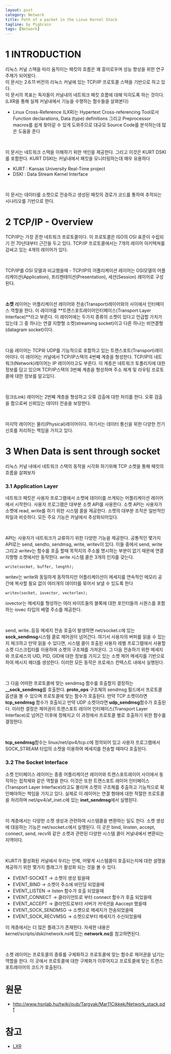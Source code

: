 ```yaml
---
layout: post
category: Network
title: Path of a packet in the Linux Kernel Stack  
tagline: by Pigbrain
tags: [Network]
---
```


<!--more-->
  
# 1 INTRODUCTION  
리눅스 커널 스택을 따라 움직이는 패킷의 흐름은 꽤 흥미로우며 성능 향상을 위한 연구 주제가 되어왔다.  
이 문서는 2.6.11 버전의 리눅스 커널에 있는 TCP/IP 프로토콜 스택을 기반으로 하고 있다.  
이 문서의 목표는 독자들이 커널내의 네트워크 패킷 흐름에 대해 익히도록 하는 것이다.(LXR을 통해 실제 커널내에서 기능을 수행하는 함수들을 살펴본다)  
  
 * Linux Cross-Reference (LXR)는 Hypertext Cross-referencing Tool로서 Function declarations, Data
(type) definitions 그리고 Preprocessor macros를 쉽게 찾아갈 수 있게 도와주므로 대규모 Source Code를 분석하는데 많은 도움을 준다  
  
<br>  
  
이 문서는 네트워크 스택을 이해하기 위한 색인을 제공한다. 그리고 이것은 KURT DSKI를 포함한다. KURT DSKI는 커널내에서 패킷을 모니터링하는데 매우 유용하다  
  
* KURT : Kansas University Real-Time project  
* DSKI : Data Stream Kernel Interface  
  
<br>  
  
이 문서는 데이터를 소켓으로 전송하고 생성된 패킷의 경로가 코드를 통하여 추적되는 시나리오를 기반으로 한다.  
  
# 2 TCP/IP - Overview  
TCP/IP는 가장 흔한 네트워크 프로토콜이다. 이 프로토콜은 ISO의 OSI 표준이 수립되기 전 70년대부터 근간을 두고 있다. TCP/IP 프로토콜에서는 7개의 레이어 아키텍쳐를 감싸고 있는 4개의 레이어가 있다.  
  
<br>  
  
TCP/IP를 OSI 모델과 비교했을때 - TCP/IP의 어플리케이션 레이어는 OSI모델의 어플리케이션(Application), 프리젠테이션(Presentation), 세션(Session) 레이어로 구성된다.  
  
<br>  
  
**소켓** 레이어는 어플리케이션 레이어와 전송(Transport)레이어와의 사이에서 인터페이스 역할을 한다. 이 레이어를 **트랜스포트레이어인터페이스(Transport Layer Interface)**라고 부른다. 이 레이어에는 두가지 종류의 소켓이 있다고 언급할 가치가 있는데 그 중 하나는 연결 지향형 소켓(streaming socket)이고 다른 하나는 비연결형(datagram socket)이다.  
  
<br>  
  
다음 레이어는 TCP와 UDP를 기능적으로 포함하고 있는 트랜스포트(Transport)레이어이다. 이 레이어는 커널에서 TCP/IP스택의 4번째 계층을 형성한다. TCP/IP의 네트워크(Network)레이어는 IP 레이어라고도 부른다. 이 계층은 네트워크 토폴리지에 대한 정보를 담고 있으며 TCP/IP스택의 3번째 계층을 형성하며 주소 체계 및 라우팅 프로토콜에 대한 정보를 알고있다.  
  
<br>  
  
링크(Link) 레이어는 2번째 계층을 형성하고 오류 검출에 대한 처리를 한다. 오류 검출을 함으로써 신뢰있는 데이터 전송을 보장한다.  
  
<br>  
  
마지막 레이어는 물리(Physical)레이어이다. 여기서는 데이터 통신을 위한 다양한 전기 신호를 처리하는 책임을 가지고 있다.  
  
# 3 When Data is sent through socket  
리눅스 커널 내에서 네트워크 스택의 동작을 시각화 하기위해 TCP 소켓을 통해 패킷의 흐름을 살펴보자  
  
### 3.1 Application Layer  
네트워크 패킷은 사용자 프로그램에서 소켓에 데이터를 쓰게되는 어플리케이션 레이어에서 시작한다. 사용자 프로그램은 대부분 소켓 API를 사용한다. 소켓 API는 사용자가 소켓에 read, write를 하기 위한 시스템 콜을 제공한다. 소켓의 대부분 조작은 일반적인 파일과 비슷하다. 모든 주요 기능은 커널에서 추상화되어있다.  
  
<br>  
  
API는 사용자가 네트워크가 교류하기 위한 다양한 기능을 제공한다. 공통적인 몇가지 API로는 send, sendto, sendmsg, write, writev이 있다. 이들 중에서 send, write 그리고 writev는 함수를 호출 할때 목적지의 주소를 명시하는 부분이 없기 때문에 연결 지향형 소켓에서만 동작한다. write 시스템 콜은 3개의 인자를 갖는다.  

	write(socket, buffer, length);
  
writev는 write와 동일하게 동작하지만 어플리케이션이 메세지를 연속적인 메모리 공간에 복사할 필요 없이 여러개의 데이터를 묶어서 보낼 수 있도록 한다  
  
	writev(socket, iovector, vectorlen);
  
iovector는 메세지를 형성하는 여러 바이트들의 블록에 대한 포인터들의 시퀀스를 포함하는 iovec 타입의 배열 주소를 제공한다.  
  
<br>  
  
send, write..등등 메세지 전송 호출이 발생하면 net/socket.c에 있는 **sock_sendmsg**시스템 콜로 제어권이 넘어간다. 여기서 사용자의 버퍼를 읽을 수 있는지 체크하고 만약 읽을 수 있다면, 시스템 콜이 호출된 사용자 레벨 프로그램에서 사용할 소켓 디스크립터를 이용하여 소켓의 구조체를 가져온다. 그 다음 전송하기 위한 메세지와 프로세스의 UID, PID, GID에 대한 정보를 가지고 있는 소켓 제어 메세지를 기반으로하여 메시지 헤더를 생성한다. 이러한 모든 동작은 프로세스 컨텍스트 내에서 실행된다.  
  
<br>  
  
그 다음 어떠한 프로토콜에 맞는 sendmsg 함수를 호출할지 결정하는 **\_\_sock\_sendmsg**를 호출한다. **proto\_ops** 구조체의 sendmsg 필드에서 프로토콜 옵션을 볼 수 있으며 프로토콜에 맞는 함수가 호출된다. 만약 TCP 소켓이라면  **tcp\_sendmsg** 함수가 호출되고 만약 UDP 소켓이라면 **udp\_sendmsg**함수가 호출된다. 이러한 결정은 제어권이 트랜스포트 레이어 인터페이스(Transport Layer Interface)로 넘어간 이후에 정해지고 이 과정에서 프로토콜 별로 호출하기 위한 함수를 결정한다.  
  
<br>  
  
**tcp_sendmsg**함수는 linux/net/ipv4/tcp.c에 정의되어 있고 사용자 프로그램에서 SOCK_STREAM 타입의 소켓을 이용하여 메세지를 전송할 때마다 호출된다.  
  
### 3.2 The Socket Interface  
소켓 인터페이스 레이어는 종종 어플리케이션 레이어와 트랜스포트레이어 사이에서 동작하는 접착제와 같은 역할을 한다. 이것은 또한 트랜스포트 레이어 인터페이스(Transport Layer Interface)라고도 불리며 소켓의 구조체를 추출하고 기능적으로 확인해야하는 책임을 가지고 있다. 실제로 이 레이어는 연결 형태에 대한 적절한 프로토콜을 처리하며 net/ipv4/af_inet.c에 있는 **inet_sendmsg**에서 실행된다.  
  
<br>  
  
이 계층에서는 다양한 소켓 생성과 관련하여 시스템콜을 변환하는 일도 한다. 소켓 생성에 대응하는 기능은 net/socket.c에서 실행된다. 이 곳은 bind, linsten, accept, connect, send, recv와 같은 소켓과 관련된 다양한 시스템 콜이 커널내에서 변환되는 지역이다. 
  
<br>
  
KURT가 활성화된 커널에서 우리는 언제, 어떻게 시스템콜이 호출되는지에 대한 설명을 제공하기 위한 몇가지 플래그가 활성화 되는 것을 볼 수 있다.  
* EVENT-SOCKET -> 소켓이 생성 됬을때  
* EVENT_BIND -> 소켓이 주소에 바인딩 되었을때  
* EVENT_LISTEN -> listen 함수가 호출 되었을때  
* EVENT_CONNECT -> 클라이언트로 부터 connect 함수가 호출 되었을때  
* EVENT_ACCEPT -> 클라언트로부터 서버가 커넥션을 Aaccept 했을때  
* EVENT_SOCK_SENDMSG -> 소켓으로 메세지가 전송되었을때  
* EVENT_SOCK_RECVMSG -> 소켓으로부터 메세지가 수신되었을때  
  
이 계층에서는 더 많은 플래그가 존재한다. 자세한 내용은 kernel/scripts/dski/network.ns에 있는 **network.ns**를 참고하면된다.  
  
<br>  
  
소켓 레이어는 프로토콜의 종류를 구체화하고 프로토콜에 맞는 함수로 제어권을 넘기는 역할을 한다. 이 곳에서 프로토콜에 대한 구체화가 이루어지고 프로토콜에 맞는 트랜스포트레이어의 코드가 호출된다.  
  

# 원문  
* http://www.hsnlab.hu/twiki/pub/Targyak/Mar11Cikkek/Network_stack.pdf   
  
# 참고  
* [LXR](http://www-users.cs.umn.edu/~jjeong/publications/white-paper/lxr-guide-korean.pdf) 
